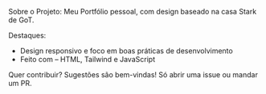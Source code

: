Sobre o Projeto: Meu Portfólio pessoal, com design baseado na casa Stark de GoT.

Destaques:
- Design responsivo e foco em boas práticas de desenvolvimento 
- Feito com – HTML, Tailwind e JavaScript

Quer contribuir? Sugestões são bem-vindas! Só abrir uma issue ou mandar um PR.
